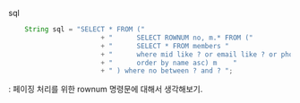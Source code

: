 sql
```java
	String sql = "SELECT * FROM ("
					   + " 		SELECT ROWNUM no, m.* FROM ("
					   + " 		SELECT * FROM members "
					   + " 		where mid like ? or email like ? or phone like ? or address like ? "
					   + "		order by name asc) m	"
					   + " ) where no between ? and ? ";
```

: 페이징 처리를 위한 rownum 명령문에 대해서 생각해보기.